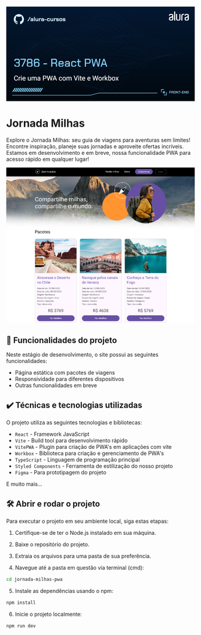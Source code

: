 ![Jornada Milhas](thumb.png)

# Jornada Milhas

Explore o Jornada Milhas: seu guia de viagens para aventuras sem limites! Encontre inspiração, planeje suas jornadas e aproveite ofertas incríveis. Estamos em desenvolvimento e em breve, nossa funcionalidade PWA para acesso rápido em qualquer lugar!

![Imagem da aplicação da Jornada Milhas](jornada-milhas.png)

## 🔨 Funcionalidades do projeto

Neste estágio de desenvolvimento, o site possui as seguintes funcionalidades:

- Página estática com pacotes de viagens
- Responsividade para diferentes dispositivos
- Outras funcionalidades em breve

## ✔️ Técnicas e tecnologias utilizadas

O projeto utiliza as seguintes tecnologias e bibliotecas:

- `React` - Framework JavaScript
- `Vite` - Build tool para desenvolvimento rápido
- `VitePWA` - Plugin para criação de PWA's em aplicações com vite
- `Workbox` - Biblioteca para criação e gerenciamento de PWA's
- `TypeScript` - Linguagem de programação principal
- `Styled Components` - Ferramenta de estilização do nosso projeto
- `Figma` - Para prototipagem do projeto

E muito mais...

## 🛠️ Abrir e rodar o projeto

Para executar o projeto em seu ambiente local, siga estas etapas:

1. Certifique-se de ter o Node.js instalado em sua máquina.

2. Baixe o repositório do projeto.

3. Extraia os arquivos para uma pasta de sua preferência.

4. Navegue até a pasta em questão via terminal (cmd):

```bash
cd jornada-milhas-pwa
```

5. Instale as dependências usando o npm:

```bash
npm install
```

6. Inicie o projeto localmente:

```bash
npm run dev
```
